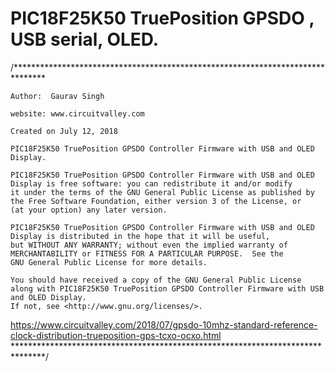 PIC18F25K50 TruePosition GPSDO , USB serial, OLED.
===
/*******************************************************************************
    
    Author:  Gaurav Singh
    
    website: www.circuitvalley.com 
    
    Created on July 12, 2018
    
    PIC18F25K50 TruePosition GPSDO Controller Firmware with USB and OLED Display.

    PIC18F25K50 TruePosition GPSDO Controller Firmware with USB and OLED Display is free software: you can redistribute it and/or modify
    it under the terms of the GNU General Public License as published by
    the Free Software Foundation, either version 3 of the License, or
    (at your option) any later version.

    PIC18F25K50 TruePosition GPSDO Controller Firmware with USB and OLED Display is distributed in the hope that it will be useful,
    but WITHOUT ANY WARRANTY; without even the implied warranty of
    MERCHANTABILITY or FITNESS FOR A PARTICULAR PURPOSE.  See the
    GNU General Public License for more details.

    You should have received a copy of the GNU General Public License
    along with PIC18F25K50 TruePosition GPSDO Controller Firmware with USB and OLED Display. 
    If not, see <http://www.gnu.org/licenses/>.
https://www.circuitvalley.com/2018/07/gpsdo-10mhz-standard-reference-clock-distribution-trueposition-gps-tcxo-ocxo.html
*******************************************************************************/

